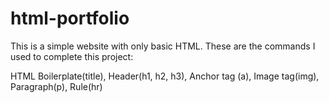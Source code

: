 # html-portfolio
This is a simple website with only basic HTML. These are the commands I used to complete this project:

HTML Boilerplate(title),
Header(h1, h2, h3),
Anchor tag (a),
Image tag(img),
Paragraph(p),
Rule(hr)
